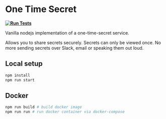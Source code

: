 # One Time Secret

**[![Run Tests](https://github.com/jimmybyrum/one-time-secret/actions/workflows/tests.yaml/badge.svg)](https://github.com/jimmybyrum/one-time-secret/actions/workflows/tests.yaml)**

Vanilla nodejs implementation of a one-time-secret service.

Allows you to share secrets securely. Secrets can only be viewed once. No more sending secrets over Slack, email or speaking them out loud.

## Local setup
```bash
npm install
npm run start
```

## Docker
```bash
npm run build # build docker image
npm run run # run docker container via docker-compose
```
